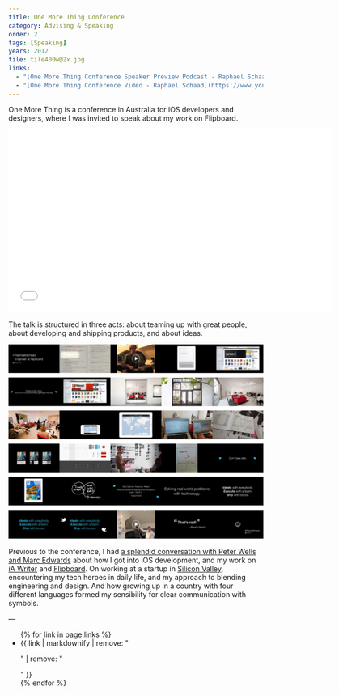 ```yaml
---
title: One More Thing Conference
category: Advising & Speaking
order: 2
tags: [Speaking]
years: 2012
tile: tile400w@2x.jpg
links:
  - "[One More Thing Conference Speaker Preview Podcast - Raphael Schaad](https://itunes.apple.com/us/podcast/raphael-schaad-flipboard/id511706732?i=113941803&mt=2)"
  - "[One More Thing Conference Video - Raphael Schaad](https://www.youtube.com/watch?v=SgNyS1LtiXM)"
---
```

One More Thing is a conference in Australia for iOS developers and designers, where I was invited to speak about my work on Flipboard.

<iframe width="640" height="360" src="//www.youtube.com/embed/SgNyS1LtiXM" frameborder="0" allowfullscreen></iframe>

The talk is structured in three acts: about teaming up with great people, about developing and shipping products, and about ideas.

![Slides Quilt](images/one-more-thing-conference/slides-quilt.jpg)

Previous to the conference, I had [a splendid conversation with Peter Wells and Marc Edwards](https://itunes.apple.com/us/podcast/raphael-schaad-flipboard/id511706732?i=113941803&mt=2) about how I got into iOS development, and my work on [iA Writer](ia-writer) and [Flipboard](flipboard). On working at a startup in [Silicon Valley](booklet-silicon-valley), encountering my tech heroes in daily life, and my approach to blending engineering and design. And how growing up in a country with four different languages formed my sensibility for clear communication with symbols.

—
<ul>
{% for link in page.links %}
  <li>{{ link | markdownify | remove: "<p>" | remove: "</p>" }}</li>
{% endfor %}
</ul>

